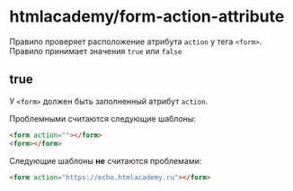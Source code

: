 # htmlacademy/form-action-attribute

Правило проверяет расположение атрибута `action` у тега `<form>`. Правило принимает значения `true` или `false`

## true
У `<form>` должен быть заполненный атрибут `action`.

Проблемными считаются следующие шаблоны:
```html
<form action=""></form>
<form></form>
```

Следующие шаблоны **не** считаются проблемами:
```html
<form action="https://echo.htmlacademy.ru"></form>
```
